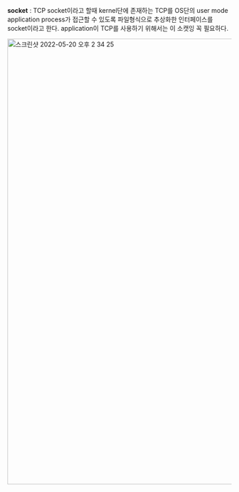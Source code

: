 
**socket** : TCP socket이라고 할때 kernel단에 존재하는 TCP를 OS단의 user mode application process가 접근할 수 있도록 파일형식으로 추상화한 인터페이스를 socket이라고 한다. application이 TCP를 사용하기 위해서는 이 소캣잉 꼭 필요하다.  

<img width="1000" alt="스크린샷 2022-05-20 오후 2 34 25" src="https://user-images.githubusercontent.com/78134917/169457704-1ed08b1f-421d-4a7b-9c2d-d5beccc17d2f.png">
